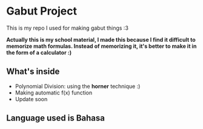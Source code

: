 # Gabut Project
This is my repo I used for making gabut things :3

**Actually this is my school material, I made this because I find it difficult to memorize math formulas. Instead of memorizing it, it's better to make it in the form of a calculator :)**

## What's inside
- Polynomial Division: using the **horner** technique :)
- Making automatic f(x) function
- Update soon

## Language used is Bahasa

